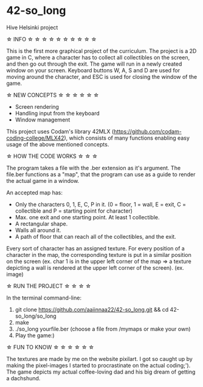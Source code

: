 # 42-so_long

Hive Helsinki project

☆ INFO ☆ ☆ ☆ ☆ ☆ ☆ ☆ ☆ ☆ ☆

This is the first more graphical project of the curriculum. The project is a 2D game in C, where a character has to collect all collectibles on the screen, and then go out through the exit. The game will run in a newly created window on your screen. Keyboard buttons W, A, S and D are used for moving around the character, and ESC is used for closing the window of the game. 



☆ NEW CONCEPTS ☆ ☆ ☆ ☆ ☆ ☆

-  Screen rendering
-  Handling input from the keyboard
-  Window management

This project uses Codam's library 42MLX (https://github.com/codam-coding-college/MLX42), which consists of many functions enabling easy usage of the above mentioned concepts. 



☆ HOW THE CODE WORKS ☆ ☆ ☆ 

The program takes a file with the .ber extension as it's argument. The file.ber functions as a "map", that the program can use as a guide to render the actual game in a window. 

An accepted map has:
- Only the characters 0, 1, E, C, P in it. (0 = floor, 1 = wall, E = exit, C = collectible and P = starting point for character)
- Max. one exit and one starting point. At least 1 collectible.
- A rectangular shape.
- Walls all around it.
- A path of floor that can reach all of the collectibles, and the exit.

Every sort of character has an assigned texture. For every position of a character in the map, the corresponding texture is put in a similar position on the screen (ex. char 1 is in the upper left corner of the map => a texture depicting a wall is rendered at the upper left corner of the screen). 
(ex. image)



☆ RUN THE PROJECT ☆ ☆ ☆ ☆

In the terminal command-line:
1. git clone https://github.com/aaiinnaa22/42-so_long.git && cd 42-so_long/so_long
4. make
5. ./so_long yourfile.ber (choose a file from /mymaps or make your own)
6. Play the game:)



☆ FUN TO KNOW ☆ ☆ ☆ ☆ ☆ ☆

The textures are made by me on the website pixilart. I got so caught up by making the pixel-images I started to procrastinate on the actual coding;'). The game depicts my actual coffee-loving dad and his big dream of getting a dachshund.


